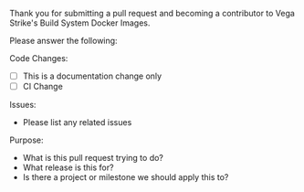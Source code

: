 Thank you for submitting a pull request and becoming a contributor to Vega Strike's Build System Docker Images.

Please answer the following:

Code Changes:
- [ ] This is a documentation change only
- [ ] CI Change

Issues:
- Please list any related issues

Purpose:
- What is this pull request trying to do?
- What release is this for?
- Is there a project or milestone we should apply this to?
